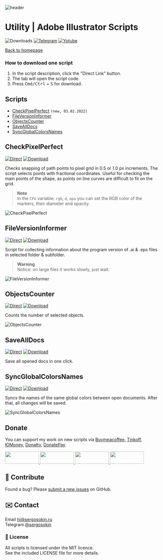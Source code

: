 ![header](https://i.ibb.co/mF018gV/emblem.png)
# Utility | Adobe Illustrator Scripts

![Downloads](https://img.shields.io/badge/Downloads-23k-27CF7D.svg) [![Telegram](https://img.shields.io/badge/Telegram%20Channel-%40aiscripts-0088CC.svg)](https://t.me/aiscripts) [![Yotube](https://img.shields.io/badge/Youtube-%40SergOsokinArt-FF0000.svg)](https://www.youtube.com/c/SergOsokinArt/videos)

[Back to homepage](../README.md)

### How to download one script 
1. In the script description, click the "Direct Link" button.
2. The tab will open the script code.
3. Press <kbd>Cmd/Ctrl</kbd> + <kbd>S</kbd> for download.

## Scripts
* [CheckPixelPerfect](https://github.com/creold/illustrator-scripts/blob/master/md/Utility.md#checkpixelperfect) `(new, 03.02.2022)`
* [FileVersionInformer](https://github.com/creold/illustrator-scripts/blob/master/md/Utility.md#fileversioninformer)
* [ObjectsCounter](https://github.com/creold/illustrator-scripts/blob/master/md/Utility.md#objectscounter)
* [SaveAllDocs](https://github.com/creold/illustrator-scripts/blob/master/md/Utility.md#savealldocs)
* [SyncGlobalColorsNames](https://github.com/creold/illustrator-scripts/blob/master/md/Utility.md#syncglobalcolorsnames)

## CheckPixelPerfect
[![Direct](https://img.shields.io/badge/Direct%20Link-CheckPixelPerfect.jsx-FF6900.svg)](https://rebrand.ly/ckpxperf) [![Download](https://img.shields.io/badge/Download%20All-Zip%20archive-0088CC.svg)](https://bit.ly/2M0j95N)

Checks snapping of path points to pixel grid in 0.5 or 1.0 px increments. The script selects points with fractional coordinates. Useful for checking the main points of the shape, as points on line curves are difficult to fit on the grid.

> **Note**   
> In the `CFG` variable: `rgb`, `d`, `opa` you can set the RGB color of the markers, their diameter and opacity.

![CheckPixelPerfect](https://i.ibb.co/Ps2WNqp/Check-Pixel-Perfect.gif)

## FileVersionInformer
[![Direct](https://img.shields.io/badge/Direct%20Link-FileVersionInformer.jsx-FF6900.svg)](https://rebrand.ly/fverinfo) [![Download](https://img.shields.io/badge/Download%20All-Zip%20archive-0088CC.svg)](https://bit.ly/2M0j95N)

Script for collecting information about the program version of .ai & .eps files in selected folder & subfolder.   

> **Warning**   
> Notice: on large files it works slowly, just wait.

![FileVersionInformer](https://i.ibb.co/mz94Tn0/demo-File-Version-Informer.gif)

## ObjectsCounter
[![Direct](https://img.shields.io/badge/Direct%20Link-ObjectsCounter.jsx-FF6900.svg)](https://rebrand.ly/objcntr) [![Download](https://img.shields.io/badge/Download%20All-Zip%20archive-0088CC.svg)](https://bit.ly/2M0j95N)

Counts the number of selected objects.

![ObjectsCounter](https://i.ibb.co/bFd5k6p/Objects-Counter.gif)

## SaveAllDocs
[![Direct](https://img.shields.io/badge/Direct%20Link-SaveAllDocs.jsx-FF6900.svg)](https://rebrand.ly/savealldocs) [![Download](https://img.shields.io/badge/Download%20All-Zip%20archive-0088CC.svg)](https://bit.ly/2M0j95N)

Save all opened docs in one click.

## SyncGlobalColorsNames
[![Direct](https://img.shields.io/badge/Direct%20Link-SyncGlobalColorsNames.jsx-FF6900.svg)](https://rebrand.ly/syncglblclr) [![Download](https://img.shields.io/badge/Download%20All-Zip%20archive-0088CC.svg)](https://bit.ly/2M0j95N)

Syncs the names of the same global colors between open documents. After that, all changes will be saved.

![SyncGlobalColorsNames](https://i.ibb.co/G9NRF7J/Sync-Global-Colors-Names.gif)

## Donate
You can support my work on new scripts via [Buymeacoffee], [Tinkoff], [ЮMoney], [Donatty], [DonatePay].   

[Buymeacoffee]: https://www.buymeacoffee.com/osokin
[Tinkoff]: https://www.tinkoff.ru/rm/osokin.sergey127/SN67U9405/
[ЮMoney]: https://yoomoney.ru/to/410011149615582
[Donatty]: https://donatty.com/sergosokin
[DonatePay]: https://new.donatepay.ru/@osokin

<a href="https://www.buymeacoffee.com/osokin">
  <img width="111" height="40" src="https://i.ibb.co/0ssTJQ1/bmc-badge.png">
</a>

<a href="https://yoomoney.ru/to/410011149615582">
  <img width="111" height="40" src="https://i.ibb.co/wwrYWJ5/yoomoney-badge.png">
</a>

<a href="https://donatty.com/sergosokin">
  <img width="111" height="40" src="https://i.ibb.co/s61FGCn/donatty-badge.png">
</a>

<a href="https://new.donatepay.ru/@osokin">
  <img width="111" height="40" src="https://i.ibb.co/0KJ94ND/donatepay-badge.png">
</a>

## 🤝 Contribute

Found a bug? Please [submit a new issues](https://github.com/creold/illustrator-scripts/issues) on GitHub.

## ✉️ Contact
Email <hi@sergosokin.ru>  
Telegram [@sergosokin](https://t.me/sergosokin)

### 📝 License

All scripts is licensed under the MIT licence.  
See the included LICENSE file for more details.